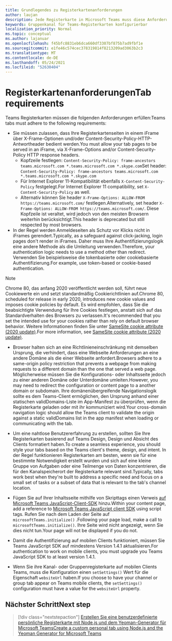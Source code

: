 ```yaml
---
title: Grundlegendes zu Registerkartenanforderungen
author: laujan
description: Jede Registerkarte in Microsoft Teams muss diese Anforderungen erfüllen.
keywords: Gruppenkanal für Teams-Registerkarten konfigurierbar
localization_priority: Normal
ms.topic: conceptual
ms.author: lajanuar
ms.openlocfilehash: f45bfc8831eb6dca660df3307bf875b7ad9fbf1e
ms.sourcegitcommit: e1fe46c574cec378319814f8213209ad3063b2c3
ms.translationtype: MT
ms.contentlocale: de-DE
ms.lasthandoff: 05/24/2021
ms.locfileid: "52630404"
---
```

# <a name="tab-requirements"></a><span data-ttu-id="f15c6-104">Registerkartenanforderungen</span><span class="sxs-lookup"><span data-stu-id="f15c6-104">Tab requirements</span></span>

<span data-ttu-id="f15c6-105">Teams Registerkarten müssen die folgenden Anforderungen erfüllen:</span><span class="sxs-lookup"><span data-stu-id="f15c6-105">Teams tabs must adhere to the following requirements:</span></span>

* <span data-ttu-id="f15c6-106">Sie müssen zulassen, dass Ihre Registerkartenseiten in einem iFrame über X-Frame-Optionen und/oder Content-Security-Policy-HTTP-Antwortheader bedient werden.</span><span class="sxs-lookup"><span data-stu-id="f15c6-106">You must allow your tab pages to be served in an iFrame, via X-Frame-Options and/or Content-Security-Policy HTTP response headers.</span></span>
  * <span data-ttu-id="f15c6-107">Kopfzeile festlegen: `Content-Security-Policy: frame-ancestors teams.microsoft.com *.teams.microsoft.com *.skype.com`</span><span class="sxs-lookup"><span data-stu-id="f15c6-107">Set header: `Content-Security-Policy: frame-ancestors teams.microsoft.com *.teams.microsoft.com *.skype.com`</span></span>
  * <span data-ttu-id="f15c6-108">Für Internet Explorer 11-Kompatibilität ebenfalls `X-Content-Security-Policy` festgelegt.</span><span class="sxs-lookup"><span data-stu-id="f15c6-108">For Internet Explorer 11 compatibility, set `X-Content-Security-Policy` as well.</span></span>
  * <span data-ttu-id="f15c6-109">Alternativ können Sie header `X-Frame-Options: ALLOW-FROM https://teams.microsoft.com/` festlegen.</span><span class="sxs-lookup"><span data-stu-id="f15c6-109">Alternatively, set header `X-Frame-Options: ALLOW-FROM https://teams.microsoft.com/`.</span></span> <span data-ttu-id="f15c6-110">Diese Kopfzeile ist veraltet, wird jedoch von den meisten Browsern weiterhin berücksichtigt.</span><span class="sxs-lookup"><span data-stu-id="f15c6-110">This header is deprecated but still respected by most browsers.</span></span>
* <span data-ttu-id="f15c6-111">In der Regel werden Anmeldeseiten als Schutz vor Klicks nicht in iFrames gerendert.</span><span class="sxs-lookup"><span data-stu-id="f15c6-111">Typically, as a safeguard against click-jacking, login pages don't render in iFrames.</span></span> <span data-ttu-id="f15c6-112">Daher muss Ihre Authentifizierungslogik eine andere Methode als die Umleitung verwenden.</span><span class="sxs-lookup"><span data-stu-id="f15c6-112">Therefore, your authentication logic needs to use a method other than redirect.</span></span> <span data-ttu-id="f15c6-113">Verwenden Sie beispielsweise die tokenbasierte oder cookiebasierte Authentifizierung.</span><span class="sxs-lookup"><span data-stu-id="f15c6-113">For example, use token-based or cookie-based authentication.</span></span>

> [!NOTE]
> <span data-ttu-id="f15c6-114">Chrome 80, das anfang 2020 veröffentlicht werden soll, führt neue Cookiewerte ein und setzt standardmäßig Cookierichtlinien auf.</span><span class="sxs-lookup"><span data-stu-id="f15c6-114">Chrome 80, scheduled for release in early 2020, introduces new cookie values and imposes cookie policies by default.</span></span> <span data-ttu-id="f15c6-115">Es wird empfohlen, dass Sie die beabsichtigte Verwendung für Ihre Cookies festlegen, anstatt sich auf das Standardverhalten des Browsers zu verlassen.</span><span class="sxs-lookup"><span data-stu-id="f15c6-115">It's recommended that you set the intended use for your cookies rather than rely on default browser behavior.</span></span> <span data-ttu-id="f15c6-116">Weitere Informationen finden Sie unter [SameSite cookie attribute (2020 update)](../../resources/samesite-cookie-update.md).</span><span class="sxs-lookup"><span data-stu-id="f15c6-116">For more information, see [SameSite cookie attribute (2020 update)](../../resources/samesite-cookie-update.md).</span></span>

* <span data-ttu-id="f15c6-117">Browser halten sich an eine Richtlinieneinschränkung mit demselben Ursprung, die verhindert, dass eine Webseite Anforderungen an eine andere Domäne als die einer Webseite anfordert.</span><span class="sxs-lookup"><span data-stu-id="f15c6-117">Browsers adhere to a same-origin policy restriction that prevents a webpage from making requests to a different domain than the one that served a web page.</span></span> <span data-ttu-id="f15c6-118">Möglicherweise müssen Sie die Konfigurations- oder Inhaltsseite jedoch zu einer anderen Domäne oder Unterdomäne umleiten.</span><span class="sxs-lookup"><span data-stu-id="f15c6-118">However, you may need to redirect the configuration or content page to a another domain or subdomain.</span></span> <span data-ttu-id="f15c6-119">Ihre domänenübergreifende Navigationslogik sollte es dem Teams-Client ermöglichen, den Ursprung anhand einer statischen validDomains-Liste im App-Manifest zu überprüfen, wenn die Registerkarte geladen oder mit ihr kommuniziert wird.</span><span class="sxs-lookup"><span data-stu-id="f15c6-119">Your cross-domain navigation logic should allow the Teams client to validate the origin against a static validDomains list in the app manifest when loading or communicating with the tab.</span></span>

* <span data-ttu-id="f15c6-120">Um eine nahtlose Benutzererfahrung zu erstellen, sollten Sie Ihre Registerkarten basierend auf Teams Design, Design und Absicht des Clients formatiert haben.</span><span class="sxs-lookup"><span data-stu-id="f15c6-120">To create a seamless experience, you should style your tabs based on the Teams client's theme, design, and intent.</span></span> <span data-ttu-id="f15c6-121">In der Regel funktionieren Registerkarten am besten, wenn sie für eine bestimmte Notwendigkeit erstellt wurden und sich auf eine kleine Gruppe von Aufgaben oder eine Teilmenge von Daten konzentrieren, die für den Kanalspeicherort der Registerkarte relevant sind.</span><span class="sxs-lookup"><span data-stu-id="f15c6-121">Typically, tabs work best when they're built to address a specific need and focus on a small set of tasks or a subset of data that is relevant to the tab's channel location.</span></span>

* <span data-ttu-id="f15c6-122">Fügen Sie auf Ihrer Inhaltsseite mithilfe von Skripttags einen Verweis [auf Microsoft Teams JavaScript-Client-SDK](/javascript/api/overview/msteams-client) hinzu.</span><span class="sxs-lookup"><span data-stu-id="f15c6-122">Within your content page, add a reference to [Microsoft Teams JavaScript client SDK](/javascript/api/overview/msteams-client) using script tags.</span></span> <span data-ttu-id="f15c6-123">Rufen Sie nach dem Laden der Seite auf `microsoftTeams.initialize()` .</span><span class="sxs-lookup"><span data-stu-id="f15c6-123">Following your page load, make a call to `microsoftTeams.initialize()`.</span></span> <span data-ttu-id="f15c6-124">Ihre Seite wird nicht angezeigt, wenn Sie dies nicht tun.</span><span class="sxs-lookup"><span data-stu-id="f15c6-124">Your page will not be displayed if you do not.</span></span>

* <span data-ttu-id="f15c6-125">Damit die Authentifizierung auf mobilen Clients funktioniert, müssen Sie Teams JavaScript SDK auf mindestens Version 1.4.1 aktualisieren.</span><span class="sxs-lookup"><span data-stu-id="f15c6-125">For authentication to work on mobile clients, you must upgrade you Teams JavaScript SDK to at least version 1.4.1.</span></span>

* <span data-ttu-id="f15c6-126">Wenn Sie ihre Kanal- oder Gruppenregisterkarte auf mobilen Clients Teams, muss die Konfiguration einen `setSettings()` Wert für die Eigenschaft `websiteUrl` haben.</span><span class="sxs-lookup"><span data-stu-id="f15c6-126">If you choose to have your channel or group tab appear on Teams mobile clients, the `setSettings()` configuration must have a value for the `websiteUrl` property.</span></span>

## <a name="next-step"></a><span data-ttu-id="f15c6-127">Nächster Schritt</span><span class="sxs-lookup"><span data-stu-id="f15c6-127">Next step</span></span>

> [!div class="nextstepaction"]
> [<span data-ttu-id="f15c6-128">Erstellen Sie eine benutzerdefinierte persönliche Registerkarte mit Node.js und dem Yeoman-Generator für Microsoft Teams</span><span class="sxs-lookup"><span data-stu-id="f15c6-128">Create a custom personal tab using Node.js and the Yeoman Generator for Microsoft Teams</span></span>](~/tabs/quickstarts/create-personal-tab-node-yeoman.md)
